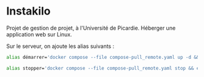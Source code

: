 # Instakilo
Projet de gestion de projet, à l'Université de Picardie. Héberger une application web sur Linux.

Sur le serveur, on ajoute les alias suivants :
```bash
alias démarrer='docker compose --file compose-pull_remote.yaml up -d && echo -e "\n\n\e[32mLe serveur a bien démarré !!!\e[0m\n"'

alias stopper='docker compose --file compose-pull_remote.yaml stop && echo -e "\n\n\e[31mLe serveur est bien à l arrêt...\e[0m\n"'
```
